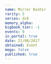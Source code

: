 ```yaml
---
name: Mirror Bashir
rarity: 5
series: ds9
memory_alpha:
bigbook_tier: -1
events: 0
in_portal: true
date: 21/08/2017
obtained: Event
mega: false
published: true
---
```



